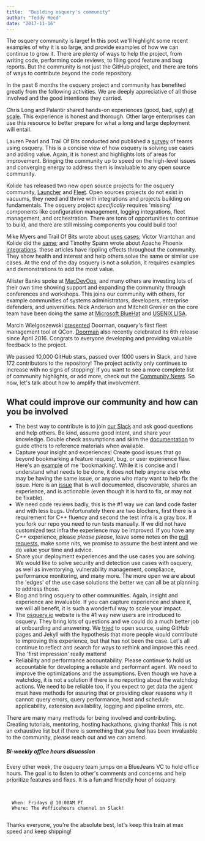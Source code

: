 ```yaml
---
title:  "Building osquery's community"
author: "Teddy Reed"
date: "2017-11-16"
---
```


The osquery community is large! In this post we'll highlight some recent examples of why it is so large, and provide examples of how we can continue to grow it. There are plenty of ways to help the project, from writing code, performing code reviews, to filing good feature and bug reports. But the community is not just the GitHub project, and there are tons of ways to contribute beyond the code repository.

In the past 6 months the osquery project and community has benefited greatly from the following activities. We are deeply appreciative of all those involved and the good intentions they carried.

Chris Long and Palantir shared hands-on experiences (good, bad, ugly) [at scale](https://medium.com/@palantir/osquery-across-the-enterprise-3c3c9d13ec55). This experience is honest and thorough. Other large enterprises can use this resource to better prepare for what a long and large deployment will entail.

Lauren Pearl and Trail Of Bits conducted and published a [survey](https://blog.trailofbits.com/2017/11/09/how-are-teams-currently-using-osquery/) of teams using osquery. This is a concise view of how osquery is solving use cases and adding value. Again, it is honest and highlights lots of areas for improvement. Bringing the community up to speed on the high-level issues and converging energy to address them is invaluable to any open source community.

Kolide has released two new open source projects for the osquery community, [Launcher](https://kolide.com/launcher) and [Fleet](https://kolide.com/fleet). Open sources projects do not exist in vacuums, they need and thrive with integrations and projects building on fundamentals. The osquery project *specifically* requires 'missing' components like configuration management, logging integrations, fleet management, and orchestration. There are tons of opportunities to continue to build, and there are still missing components you could build too!

Mike Myers and Trail Of Bits wrote about [uses cases](https://blog.trailofbits.com/2017/10/10/tracking-a-stolen-code-signing-certificate-with-osquery/); Victor Vrantchan and Kolide did the [same](https://blog.kolide.com/check-the-efi-version-of-a-mac-with-osquery-f98c6e3beffa); and Timothy Spann wrote about Apache Phoenix [integrations](https://community.hortonworks.com/articles/79842/ingesting-osquery-into-apache-phoenix-using-apache.html). these articles have rippling effects throughout the community. They show health and interest and help others solve the same or similar use cases. At the end of the day osquery is not a solution, it requires examples and demonstrations to add the most value.

Allister Banks spoke at [MacDevOps](https://www.youtube.com/watch?v=WFx9nPHC_Co&feature=youtu.be), and many others are investing lots of their own time showing support and expanding the community through conferences and workshops. This joins our community with others, for example communities of systems administrators, developers, enterprise defenders, and universities. Nick Anderson and Mitchell Grenier on the core team have been doing the same at [Microsoft BlueHat](https://blogs.technet.microsoft.com/bluehat/2017/09/01/announcing-the-bluehat-v17-schedule/) and [USENIX LISA](https://www.usenix.org/conference/lisa17/conference-program/presentation/reed).

Marcin Wielgoszewski [presented](https://www.infoq.com/presentations/doorman-osquery) Doorman, osquery's first fleet management tool at QCon. [Doorman](https://github.com/mwielgoszewski/doorman) also recently celebrated its 6th release since April 2016. Congrats to everyone developing and providing valuable feedback to the project.

We passed 10,000 GitHub stars, passed over 1000 users in Slack, and have 172 contributors to the repository! The project activity only continues to increase with no signs of stopping! If you want to see a more complete list of community highlights, or add more, check out the [Community News](https://osquery.io/community/). So now, let's talk about how to amplify that involvement.

## What could improve our community and how can you be involved

* The best way to contribute is to join [our Slack](https://osquery-slack.herokuapp.com/) and ask good questions and help others. Be kind, assume good intent, and share your knowledge. Double check assumptions and skim the [documentation](http://osquery.readthedocs.org/en/stable/) to guide others to reference materials when available.
* Capture your insight and experiences! Create good issues that go beyond bookmarking a feature request, bug, or user experience flaw. Here's an [example](https://github.com/osquery/osquery/issues/3764) of me 'bookmarking'. While it is concise and I understand what needs to be done, it does not help anyone else who may be having the same issue, or anyone who many want to help fix the issue. Here is an [issue](https://github.com/osquery/osquery/issues/3920) that is well documented, discoverable, shares an experience, and is actionable (even though it is hard to fix, or may not be fixable).
* We need code reviews badly, this is the #1 way we can land code faster and with less bugs. Unfortunately there are two blockers, first there is a requirement for C++ fluency and second the test infra is a gray box. If you fork our repo you need to run tests manually. If we did not have customized test infra the experience may be improved. If you have any C++ experience, please *please please*, leave some notes on the [pull requests](https://github.com/osquery/osquery/pulls), make some nits, we promise to assume the best intent and we do value your time and advice.
* Share your deployment experiences and the use cases you are solving. We would like to solve security and detection use cases with osquery, as well as inventorying, vulnerability management, compliance, performance monitoring, and many more. The more open we are about the 'edges' of the use case solutions the better we can all be at planning to address those.
* Blog and bring osquery to other communities. Again, insight and experience are invaluable. If you can capture experience and share it, we will all benefit, it is such a wonderful way to scale your impact.
* The [osquery.io](https://osquery.io/) website is the #1 way new users are introduced to osquery. They bring lots of questions and we could do a much better job at onboarding and answering. We [tried](https://github.com/osquery/osquery/tree/master/docs) to open source, using GitHub pages and Jekyll with the hypothesis that more people would contribute to improving this experience, but that has not been the case. Let's all continue to reflect and search for ways to rethink and improve this need. The 'first impression' really matters!
* Reliability and performance accountability. Please continue to hold us accountable for developing a reliable and performant agent. We need to improve the optimizations and the assumptions. Even though we have a watchdog, it is not a solution if there is no reporting about the watchdog actions. We need to be reliable too, if you expect to get data the agent must have methods for assuring that or providing clear reasons why it cannot: query errors, query performance, host and schedule applicability, extension availability, logging and pipeline errors, etc.

There are many many methods for being involved and contributing. Creating tutorials, mentoring, hosting hackathons, giving thanks! This is not an exhaustive list but if there is something that you feel has been invaluable to the community, please reach out and we can amend.

<div class="note info">
  <h5>Bi-weekly office hours disucssion</h5>
  <p>Every other week, the osquery team jumps on a BlueJeans VC to hold office hours. The goal is to listen to other's comments and concerns and help prioritize features and fixes. It is a fun and friendly hour of osquery.</p>
  <br />
  <code>
  When: Fridays @ 10:00AM PT
  Where: The #officehours channel on Slack!
  </code>
</div>

Thanks everyone, you're the absolute best, let's keep this train at max speed and keep shipping!
